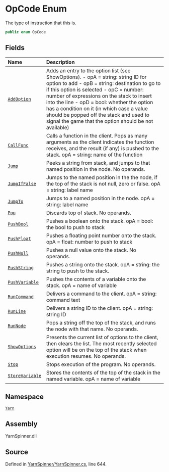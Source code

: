 # OpCode Enum

The type of instruction that this is.


```csharp
public enum OpCode
```



## Fields
|Name|Description|
|:---|:---|
|[`AddOption`](/api/csharp/yarn/instruction.types.opcode.addoption.md)| Adds an entry to the option list (see ShowOptions). - opA = string: string ID for option to add - opB = string: destination to go to if this option is selected - opC = number: number of expressions on the stack to insert into the line - opD = bool: whether the option has a condition on it (in which case a value should be popped off the stack and used to signal the game that the option should be not available) |
|[`CallFunc`](/api/csharp/yarn/instruction.types.opcode.callfunc.md)| Calls a function in the client. Pops as many arguments as the client indicates the function receives, and the result (if any) is pushed to the stack.		 opA = string: name of the function |
|[`Jump`](/api/csharp/yarn/instruction.types.opcode.jump.md)| Peeks a string from stack, and jumps to that named position in the node.  No operands. |
|[`JumpIfFalse`](/api/csharp/yarn/instruction.types.opcode.jumpiffalse.md)| Jumps to the named position in the the node, if the top of the stack is not null, zero or false. opA = string: label name  |
|[`JumpTo`](/api/csharp/yarn/instruction.types.opcode.jumpto.md)| Jumps to a named position in the node. opA = string: label name |
|[`Pop`](/api/csharp/yarn/instruction.types.opcode.pop.md)| Discards top of stack. No operands. |
|[`PushBool`](/api/csharp/yarn/instruction.types.opcode.pushbool.md)| Pushes a boolean onto the stack. opA = bool: the bool to push to stack |
|[`PushFloat`](/api/csharp/yarn/instruction.types.opcode.pushfloat.md)| Pushes a floating point number onto the stack. opA = float: number to push to stack |
|[`PushNull`](/api/csharp/yarn/instruction.types.opcode.pushnull.md)| Pushes a null value onto the stack. No operands. |
|[`PushString`](/api/csharp/yarn/instruction.types.opcode.pushstring.md)| Pushes a string onto the stack. opA = string: the string to push to the stack. |
|[`PushVariable`](/api/csharp/yarn/instruction.types.opcode.pushvariable.md)| Pushes the contents of a variable onto the stack. opA = name of variable  |
|[`RunCommand`](/api/csharp/yarn/instruction.types.opcode.runcommand.md)| Delivers a command to the client. opA = string: command text |
|[`RunLine`](/api/csharp/yarn/instruction.types.opcode.runline.md)| Delivers a string ID to the client. opA = string: string ID |
|[`RunNode`](/api/csharp/yarn/instruction.types.opcode.runnode.md)| Pops a string off the top of the stack, and runs the node with that name. No operands. |
|[`ShowOptions`](/api/csharp/yarn/instruction.types.opcode.showoptions.md)| Presents the current list of options to the client, then clears the list. The most recently selected option will be on the top of the stack when execution resumes. No operands. |
|[`Stop`](/api/csharp/yarn/instruction.types.opcode.stop.md)| Stops execution of the program. No operands. |
|[`StoreVariable`](/api/csharp/yarn/instruction.types.opcode.storevariable.md)| Stores the contents of the top of the stack in the named variable.  opA = name of variable |
## Namespace
[`Yarn`](/api/csharp/yarn/README.md)

## Assembly
YarnSpinner.dll

## Source
Defined in [YarnSpinner/YarnSpinner.cs](https://github.com/YarnSpinnerTool/YarnSpinner//blob/develop/YarnSpinner/YarnSpinner.cs#L644), line 644.
